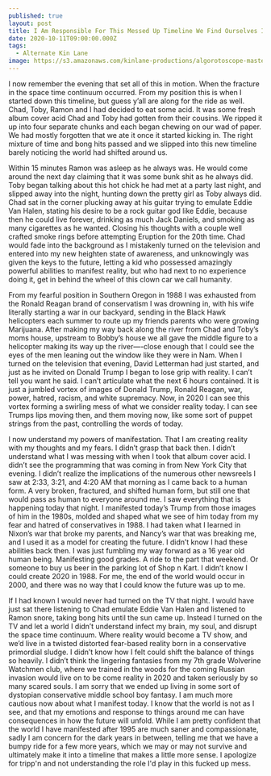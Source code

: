 ```yaml
---
published: true
layout: post
title: I Am Responsible For This Messed Up Timeline We Find Ourselves In
date: 2020-10-11T09:00:00.000Z
tags:
  - Alternate Kin Lane
image: https://s3.amazonaws.com/kinlane-productions/algorotoscope-master/blue-circuit-face-mosaic.jpg
---
```

I now remember the evening that set all of this in motion. When the fracture in the space time continuum occurred. From my position this is when I started down this timeline, but guess y’all are along for the ride as well. Chad, Toby, Ramon and I had decided to eat some acid. It was some fresh album cover acid Chad and Toby had gotten from their cousins. We ripped it up into four separate chunks and each began chewing on our wad of paper. We had mostly forgotten that we ate it once it started kicking in. The right mixture of time and bong hits passed and we slipped into this new timeline barely noticing the world had shifted around us.

Within 15 minutes Ramon was asleep as he always was. He would come around the next day claiming that it was some bunk shit as he always did. Toby began talking about this hot chick he had met at a party last night, and slipped away into the night, hunting down the pretty girl as Toby always did. Chad sat in the corner plucking away at his guitar trying to emulate Eddie Van Halen, stating his desire to be a rock guitar god like Eddie, because then he could live forever, drinking as much Jack Daniels, and smoking as many cigarettes as he wanted. Closing his thoughts with a couple well crafted smoke rings before attempting Eruption for the 20th time. Chad would fade into the background as I mistakenly turned on the television and entered into my new heighten state of awareness, and unknowingly was given the keys to the future, letting a kid who possessed amazingly powerful abilities to manifest reality, but who had next to no experience doing it, get in behind the wheel of this clown car we call humanity.

From my fearful position in Southern Oregon in 1988 I was exhausted from the Ronald Reagan brand of conservatism I was drowning in, with his wife literally starting a war in our backyard, sending in the Black Hawk helicopters each summer to route up my friends parents who were growing Marijuana. After making my way back along the river from Chad and Toby’s moms house, upstream to Bobby’s house we all gave the middle figure to a helicopter making its way up the river—-close enough that I could see the eyes of the men leaning out the window like they were in Nam. When I turned on the television that evening, David Letterman had just started, and just as he invited on Donald Trump I began to lose grip with reality. I can’t tell you want he said. I can’t articulate what the next 6 hours contained. It is just a jumbled vortex of images of Donald Trump, Ronald Reagan, war, power, hatred, racism, and white supremacy. Now, in 2020 I can see this vortex forming a swirling mess of what we consider reality today. I can see Trumps lips moving then, and them moving now, like some sort of puppet strings from the past, controlling the words of today.

I now understand my powers of manifestation. That I am creating reality with my thoughts and my fears. I didn’t grasp that back then. I didn’t understand what I was messing with when I took that album cover acid. I didn’t see the programming that was coming in from New York City that evening. I didn’t realize the implications of the numerous other newsreels I saw at 2:33, 3:21, and 4:20 AM that morning as I came back to a human form. A very broken, fractured, and shifted human form, but still one that would pass as human to everyone around me. I saw everything that is happening today that night. I manifested today’s Trump from those images of him in the 1980s, molded and shaped what we see of him today from my fear and hatred of conservatives in 1988. I had taken what I learned in Nixon’s war that broke my parents, and Nancy’s war that was breaking me, and I used it as a model for creating the future. I didn’t know I had these abilities back then. I was just fumbling my way forward as a 16 year old human being. Manifesting good grades. A ride to the part that weekend. Or someone to buy us beer in the parking lot of Shop n Kart. I didn’t know I could create 2020 in 1988. For me, the end of the world would occur in 2000, and there was no way that I could know the future was up to me.

If I had known I would never had turned on the TV that night. I would have just sat there listening to Chad emulate Eddie Van Halen and listened to Ramon snore, taking bong hits until the sun came up. Instead I turned on the TV and let a world I didn’t understand infect my brain, my soul, and disrupt the space time continuum. Where reality would become a TV show, and we’d live in a twisted distorted fear-based reality born in a conservative primordial sludge. I didn’t know how I felt could shift the balance of things so heavily. I didn’t think the lingering fantasies from my 7th grade Wolverine Watchmen club, where we trained in the woods for the coming Russian invasion would live on to be come reality in 2020 and taken seriously by so many scared souls. I am sorry that we ended up living in some sort of dystopian conservative middle school boy fantasy. I am much more cautious now about what I manifest today. I know that the world is not as I see, and that my emotions and response to things around me can have consequences in how the future will unfold. While I am pretty confident that the world I have manifested after 1995 are much saner and compassionate, sadly I am concern for the dark years in between, telling me that we have a bumpy ride for a few more years, which we may or may not survive and ultimately make it into a timeline that makes a little more sense. I apologize for tripp'n and not understanding the role I'd play in this fucked up mess.
